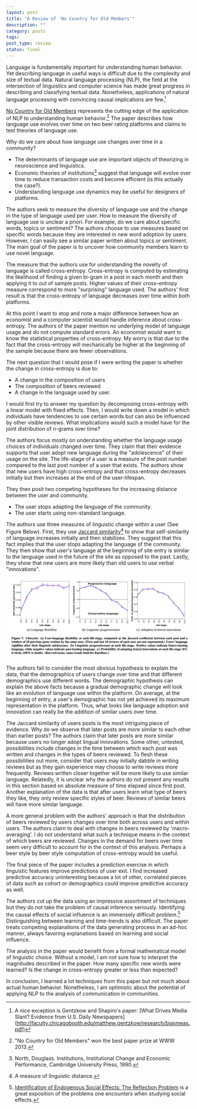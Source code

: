 ```yaml
---
layout: post
title: "A Review of 'No Country for Old Members'"
description: ""
category: posts
tags:
post_type: review
status: final
---
```


Language is fundamentally important for understanding human behavior. Yet describing language in useful ways is difficult due to the complexity and size of textual data. Natural language processing (NLP), the field at the intersection of linguistics and computer science has made great progress in describing and classifying textual data. Nonetheless, applications of natural language processing with convincing causal implications are few.[^1]

[No Country for Old Members](http://cs.stanford.edu/people/jure/pubs/language-www13.pdf) represents the cutting edge of the application of NLP to understanding human behavior.[^2] The paper describes how language use evolves over time on two beer rating platforms and claims to test theories of language use. 

Why do we care about how language use changes over time in a community? 

- The determinants of language use are important objects of theorizing in neuroscience and linguistics. 
- Economic theories of institutions[^3] suggest that language will evolve over time to reduce transaction costs and become efficient \(is this actually the case?\).
- Understanding language use dynamics may be useful for designers of platforms.

The authors seek to measure the diversity of language use and the change in the type of language used per user. How to measure the diversity of language use is unclear a priori. For example, do we care about specific words, topics or sentiment? The authors choose to use measures based on specific words because they are interested in new word adoption by users. However, I can easily see a similar paper written about topics or sentiment. The main goal of the paper is to uncover how community members learn to use novel language.

The measure that the authors use for understanding the novelty of language is called cross-entropy. Cross-entropy is computed by estimating the likelihood of finding a given bi-gram in a post in each month and then applying it to out of sample posts. Higher values of their cross-entropy measure correspond to more "surprising" language used. The authors' first result is that the cross-entropy of language decreases over time within both platforms. 

At this point I want to stop and note a major difference between how an economist and a computer scientist would handle inference about cross-entropy. The authors of the paper mention no underlying model of language usage and do not compute standard errors. An economist would want to know the statistical properties of cross-entropy. My worry is that due to the fact that the cross-entropy will mechanically be higher at the beginning of the sample because there are fewer observations.

The next question that I would pose if I were writing the paper is whether the change in cross-entropy is due to:
- A change in the composition of users
- The composition of beers reviewed
- A change in the language used by user. 

I would first try to answer my question by decomposing cross-entropy with a linear model with fixed effects. Then, I would write down a model in which individuals have tendencies to use certain words but can also be influenced by other visible reviews. What implications would such a model have for the joint distribution of n-grams over time?

The authors focus mostly on understanding whether the language usage choices of individuals changed over time. They claim that their evidence supports that user adopt new language during the "adolescence" of their usage on the site. The life-stage of a user is a measure of the post number compared to the last post number of a user that exists. The authors show that new users have high cross-entropy and that cross-entropy decreases initially but then increases at the end of the user-lifespan. 

They then posit two competing hypotheses for the increasing distance between the user and community. 
- The user stops adapting the language of the community.
- The user starts using non-standard language.

The authors use three measures of linguistic change within a user \(See Figure Below\). First, they use [Jaccard similarity](http://en.wikipedia.org/wiki/Jaccard_index)[^4] to show that self-similarity of language increases initially and then stabilizes. They suggest that this fact implies that the user stops adapting the language of the community. They then show that user's language at the beginning of site entry is similar to the language used in the future of the site as opposed to the past. Lastly, they show that new users are more likely than old users to use verbal "innovations". 

![Measures of linguistic change](/assets/linguistic_evolution.png)

The authors fail to consider the most obvious hypothesis to explain the data, that the demographics of users change over time and that different demographics use different words. The demographic hypothesis can explain the above facts because a gradual demographic change will look like an evolution of language use within the platform. On average, at the beginning of entry, a user's demographic has not yet achieved its maximum representation in the platform. Thus, what looks like language adoption and innovation can really be the addition of similar users over time.

The Jaccard similarity of users posts is the most intriguing piece of evidence. Why do we observe that later posts are more similar to each other than earlier posts? The authors claim that later posts are more similar because users no longer adopt lingual innovations. Some other, untested, possibilities include changes in the time between which each post was written and changes in the types of beers reviewed. To flesh these possibilities out more, consider that users may initially dabble in writing reviews but as they gain experience may choose to write reviews more frequently. Reviews written closer together will be more likely to use similar language. Relatedly, it is unclear why the authors do not present any results in this section based on absolute measure of time elapsed since first post. Another explanation of the data is that after users learn what type of beers they like, they only review specific styles of beer. Reviews of similar beers will have more similar language.

A more general problem with the authors' approach is that the distribution of beers reviewed by users changes over time both across users and within users. The authors claim to deal with changes in beers reviewed by 'macro-averaging'. I do not understand what such a technique means in the context of which beers are reviewed. Changes in the demand for beers over time seem very difficult to account for in the context of this analysis. Perhaps a beer style by beer style computation of cross-entropy would be useful.

The final piece of the paper includes a prediction exercise in which linguistic features improve predictions of user exit. I find increased predictive accuracy uninteresting because a lot of other, correlated pieces of data such as cohort or demographics could improve predictive accuracy as well. 

The authors cut up the data using an impressive assortment of techniques but they do not take the problem of causal inference seriously. Identifying the causal effects of social influence is an immensely difficult problem.[^5] Distinguishing between learning and time-trends is also difficult. The paper treats competing explanations of the data generating process in an ad-hoc manner, always favoring explanations based on learning and social influence. 

The analysis in the paper would benefit from a formal mathematical model of linguistic choice. Without a model, I am not sure how to interpret the magnitudes described in the paper. How many specific new words were learned? Is the change in cross-entropy greater or less than expected? 

In conclusion, I learned a lot techniques from this paper but not much about actual human behavior. Nonetheless, I am optimistic about the potential of applying NLP to the analysis of communication in communities.

[^1]: A nice exception is Gentzkow and Shapiro's paper: [What Drives Media Slant? Evidence from U.S. Daily Newspapers] (http://faculty.chicagobooth.edu/matthew.gentzkow/research/biasmeas.pdf)
[^2]: "No Country for Old Members" won the best paper prize at WWW 2013.
[^3]: North, Douglass. Institutions, Institutional Change and Economic Performance, Cambridge University Press, 1990. 
[^4]: A measure of linguistic distance.
[^5]: [Identification of Endogenous Social Effects: The Reflection Problem](http://fisher.osu.edu/~schroeder_9/AMIS900/Manski1993.pdf) is a great exposition of the problems one encounters when studying social effects. 